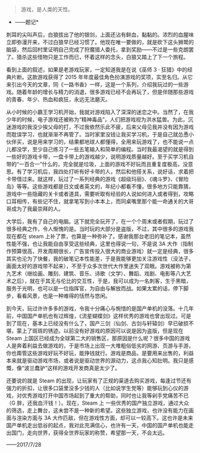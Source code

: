 > 游戏，是人类的天性。

* ——题记*

刺耳的尖叫声后，白狼拔出了他的银剑，上面还沾有鲜血，黏黏的。浓烈的血腥味立即弥漫开来，不过白狼早已经习惯了。他现在唯一要做的，就是砍下这头狮鹫的脑袋，然后回村里证明自己完成了狩魔猎人委托，拿到奖励——不过是一些克朗罢了。猎杀这些怪物只是工作而已，怀着这样的念头，白狼又踏上了下一个旅程。

看到上面的叙述，如果是老游戏玩家，一定知道我是在说《巫师 3 · 狂猎》中的经典片断。这款游戏获得了 2015 年年度最佳角色扮演游戏的奖项，实至名归。从它来引出今天的文章，同《一路书香》一样，这是一个系列，介绍我玩过的一些游戏。随着年龄的增长与精力的消退，很多游戏已经不会再玩了，但是伴随那些游戏的青春、年少、热血和疯狂，永远无法磨灭。

从小时候的小霸王学习机开始，我就对游戏陷入了深深的迷恋之中。当然了，在我少年的时候，电子游戏还被称为“精神毒品”，人们把游戏视为洪水猛兽。为此，沉迷游戏的我没少挨父母的打，不过我依然乐此不疲，后来父母见我并没有因为游戏而耽误学习，也就渐渐不再管了。当时家里没钱让我买学习机，于是自己就怂恿小伙伴买，说是用来学习的，结果都地球人都懂得，全用来玩游戏了，也不能说一点儿都没学，至少自己练习了一些五笔输入和简单的编程。当时我最渴望的就是得到一些好的游戏卡带，一盘卡带上的游戏越少，说明游戏质量越好。至于买学习机自带的“一百合一”什么的，完全就是垃圾，上面的游戏不好玩而且重复度极高，没意思。有了学习机后，我四处打听有好卡带的人，然后和他搭关系，说好话，求着把卡带借过来。就这样，玩过了一系列经典的游戏《超级玛丽》、《魂斗罗》、《冒险岛》等等。这些游戏都是日文或者英文的，年纪小都看不懂，很多地方只能靠猜，游戏中一些隐藏的关卡或者道具，需要听取有经验的人说如何进入或者得到，攻略口耳相传，有些记不住，就拿笔写到小本本上，而同桌嘴里那个能一命通关的大哥哥成为了我最崇拜的人。

大学后，我有了自己的电脑。这下就完全玩开了，在一个个周末或者假期，玩过了很多经典之作，令人惭愧的是。当时玩的大部分是盗版，不过，其中很多的游戏我现在都在 steam 上补了票，也算是一种弥补了。感谢我那台老旧的笔记本，虽然性能不强，也让我能自由享受这些经典，这里也得说一句，不是说 3A 大作（指制作预算很高，开发周期很长，广告宣传投入很大的商业游戏）就一定是经典，很多其实也沦为了快餐，我的破笔记本性能差，于是我能够更加关注游戏性（没法子，画面太好的游戏带不起来），不至于众多次世代大作里迷失了双眼。游戏被称为第九艺术（继绘画、雕刻、建筑、音乐、诗歌（文学）、舞蹈、戏剧、电影等八大艺术之后），就在于其无与伦比的交互性，于是，我可以成为一名刺客，生于黑暗，服务于光明，也可以是一位指挥官，为自由与解放而战。如果太累的话，停下脚步，看看风景，也是一种难得的恬然与悠闲。

到今天，玩过许许多多的游戏，令我十分痛心与惋惜的是国产单机的没落。十几年前，中国国产单机也有过辉煌，《流星蝴蝶剑》这样优秀的游戏也曾出现过。可是到了现在，基本上已经没有什么了，国产三剑（仙剑、古剑与轩辕剑）早已破损不堪，蒙上了斑斑的锈迹。以前没有好游戏的原因可以说是因为盗版，但是现在 Steam 上国区已经成为全球第二大的销售区，那原因是什么呢？很多中国的游戏人是奔着利益去做游戏的，于是市场上出现一大堆粗俗低劣的网游、页游与手游，你也甭管这些游戏好玩不好玩，能挣钱就行。游戏是商品，是要用来出售的，利益本来就是驱动游戏市场，或者说是驱动世界的源动力，这点我心知肚明。我只是感慨，像“波兰蠢驴”这样的游戏开发商真是太少了。

还要说的就是 Steam 的出现，让玩家有了正规的渠道去购买游戏，每逢过节还有强力的折扣，让很多口袋里没多少钱的人（比如说学生党等）能够玩到心仪的游戏，对优秀游戏打开中国市场起到了重大的帮助，同时也让我等剁手党痛苦不已（G 胖，还我血汗钱！）。现在，Steam 上 一些优秀的国产独立游戏，通过大众的筛选，走上舞台，这未尝不是一种新的希望。这些独立游戏，也许没有能力在画面与渲染方面与 3A 大作匹敌，但在游戏性方面，却可以一较高下。这也许是未来国产单机走出低谷的起点，我对此充满信心，也许有一天，中国的国产单机也能走出国门，走向世界，获得全世界玩家的称赞，希望那一天，不会太远。

——2017/7/28


